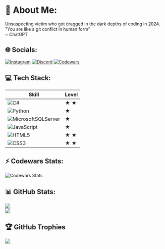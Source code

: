 # 💫 About Me:
Unsuspecting victim who got dragged in the dark depths of coding in 2024. <br>
"You are like a git conflict in human form"<br>~ ChatGPT
<br>

## 🌐 Socials:
[![Instagram](https://img.shields.io/badge/Instagram-%23E4405F.svg?logo=Instagram&logoColor=white)](https://instagram.com/rekromaaa)
[![Discord](https://img.shields.io/badge/Discord-%237289DA.svg?logo=discord&logoColor=white)](https://discord.gg/rekroma)
[![Codewars](https://img.shields.io/badge/Codewars-B1361E?style=flat&logo=Codewars&logoColor=white)](https://www.codewars.com/users/Rekroma)
<br>

## 💻 Tech Stack:
| Skill | Level |
|-------|-------|
| ![C#](https://img.shields.io/badge/c%23-%23239120.svg?style=flat&logo=csharp&logoColor=white) |  ★ ★  |
| ![Python](https://img.shields.io/badge/python-3670A0?style=flat&logo=python&logoColor=ffdd54) |  ★ |
| ![MicrosoftSQLServer](https://img.shields.io/badge/Microsoft%20SQL%20Server-CC2927?style=flat&logo=microsoft%20sql%20server&logoColor=white) |  ★ |
| ![JavaScript](https://img.shields.io/badge/javascript-%23323330.svg?style=flat&logo=javascript&logoColor=%23F7DF1E) |  ★ |
| ![HTML5](https://img.shields.io/badge/html5-%23E34F26.svg?style=flat&logo=html5&logoColor=white) |  ★ ★  |
| ![CSS3](https://img.shields.io/badge/css3-%231572B6.svg?style=flat&logo=css3&logoColor=white) |  ★ ★  |


## ⚡ Codewars Stats:
![Codewars Stats](https://github.r2v.ch/codewars?user=Rekroma&theme=gradient)
<br>

## 📊 GitHub Stats:
![](https://nirzak-streak-stats.vercel.app/?user=Rekroma&theme=radical&hide_border=true)<br/>
![](https://github-readme-stats.vercel.app/api/top-langs/?username=Rekroma&theme=radical&hide_border=true&include_all_commits=true&count_private=true&layout=compact)
<br>

## 🏆 GitHub Trophies
![](https://github-profile-trophy.vercel.app/?username=Rekroma&theme=radical&no-frame=true&no-bg=false&margin-w=4)
